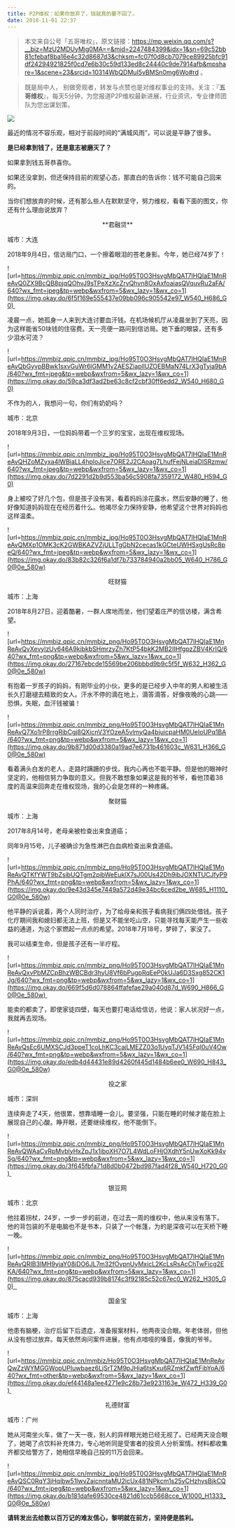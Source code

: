 ```yaml
---
title: P2P维权：如果你放弃了，钱就真的要不回了。
date: 2018-11-01 22:37
---
```


>   本文来自公号「五哥唯权」，原文链接：https://mp.weixin.qq.com/s?__biz=MzU2MDUyMjg0MA==&mid=2247484399&idx=1&sn=69c52bb81cfebaf8ba16e4c32d8687d3&chksm=fc07f0d8cb7079ce89925bfc91df24294921825f0cd7e6b30c59d133ed8c24440c9de7914afb&mpshare=1&scene=23&srcid=10314WbQDMuI5vBMSn0mg6Wo#rd 。

>   既是局中人， 别做旁观者，转发与点赞也是对维权事业的支持。关注：『**五哥维权**』，每天5分钟，为您报道P2P维权最新进展，行业资讯，专业律师团队为您出谋划策。

![](https://mmbiz.qpic.cn/mmbiz/AFAdNxeYPmlvMMPoh8IUHoz4ic5GiamrwApkNCiawKCgsdQicibaWIgOX0cYibUckDVaibOlEfqe31CEaG02OHy1d2pzQ/640?wx_fmt=other&tp=webp&wxfrom=5&wx_lazy=1&wx_co=1)

最近的情况不容乐观，相对于前段时间的“满城风雨”，可以说是平静了很多。

**是已经拿到钱了，还是意志被磨灭了？**

如果拿到钱五哥恭喜你。

如果还没拿到，但还保持目前的观望心态，那直白的告诉你：钱不可能自己回来的。

当你们想放弃的时候，还有那么些人在默默坚守，努力维权，看看下面的图文，你还有什么理由说放弃？

<center>**君融贷**</center>

城市：大连

2018年9月4日，信访局门口，一个擦着眼泪的苍老身影。今年，她已经74岁了！

![url=https://mmbiz.qpic.cn/mmbiz_jpg/Ho95T0O3HsvgMbQAT7lHQIaE1MnReAvQ0ZX9BcQB8pjqQOhvJ9sTPeXzXcZrvQhvn8OxAxfoaiasQVquvRu2aFA/640?wx_fmt=jpeg&tp=webp&wxfrom=5&wx_lazy=1&wx_co=1](https://img.okay.do/6f5f169e555437e09bb096c905542e97_W540_H686_G0)       

凌晨一点，她孤身一人来到大连讨要血汗钱。在机场候机厅从凌晨坐到了天亮，因为这样能省50块钱的住宿费。天一亮便一路问到信访局。她下垂的眼袋，还有多少泪水可流？

![url=https://mmbiz.qpic.cn/mmbiz_jpg/Ho95T0O3HsvgMbQAT7lHQIaE1MnReAvQbGyvpBBwk1sxvGuWr6lGMM1v2AESZiapllUZOEBMaN74LrX3gTyia9bA/640?wx_fmt=jpeg&tp=webp&wxfrom=5&wx_lazy=1&wx_co=1](https://img.okay.do/59ca3df3ad2be63c8cf2cbf30ff6edd2_W540_H680_G0)

不作为的人，我想问一句，你们有奶奶吗？

城市：北京

2018年9月3日，一位妈妈带着一个三岁的宝宝，出现在维权现场。

![url=https://mmbiz.qpic.cn/mmbiz_jpg/Ho95T0O3HsvgMbQAT7lHQIaE1MnReAvQHZoMZyxa4lWBiaLL4hploJice7ORE2J2CAoag7LhufFejNLeiaDlSRzmw/640?wx_fmt=jpeg&tp=webp&wxfrom=5&wx_lazy=1&wx_co=1](https://img.okay.do/7d2291d2b9d553ba56c5908fa7359172_W480_H594_G0)

身上被咬了好几个包，但是孩子没有哭，看着妈妈涂花露水，然后安静的睡了，他好像知道妈妈现在在经历着什么。他竭尽全力保持安静，他希望这个世界对妈妈也这样温柔。

![url=https://mmbiz.qpic.cn/mmbiz_jpg/Ho95T0O3HsvgMbQAT7lHQIaE1MnReAvQMXp1OMK3cK2GWBKAZVZjULLTgGbN2cecas1kGCteUWHSxgUsRc8peQ/640?wx_fmt=jpeg&tp=webp&wxfrom=5&wx_lazy=1&wx_co=1](https://img.okay.do/83b82c326f6a1df7b733784940a2bb05_W640_H786_G0@0e_580w)

<center>旺财猫</center>

城市：上海

2018年8月27日，迎着酷暑，一群人席地而坐，他们望着庄严的信访楼，满含希望。

![url=https://mmbiz.qpic.cn/mmbiz_png/Ho95T0O3HsvgMbQAT7lHQIaE1MnReAvQvXevylzUv646A9kibkbSHmrzyZh7KtP54bkK2MB2IIHfgpzZBV4KrIQ/640?wx_fmt=png&tp=webp&wxfrom=5&wx_lazy=1&wx_co=1](https://img.okay.do/27167ebcde15569be206bbbd9b9c5f5f_W632_H362_G0@0e_580w)

有抱着一岁孩子的妈妈，有刚毕业的小伙，更多的是已经步入中年的男人和被生活长久打磨褪去精致的女人。汗水不停的滴在地上，滴答滴答，好像夜晚的心跳——恐惧，失眠，血汗钱被骗！

![url=https://mmbiz.qpic.cn/mmbiz_png/Ho95T0O3HsvgMbQAT7lHQIaE1MnReAvQ7Xo1rP8rrgRibCgj8QXicnV3YOzeA5vlmyQa4bjuicpaHM0UeIoUPq1BA/640?wx_fmt=png&tp=webp&wxfrom=5&wx_lazy=1&wx_co=1](https://img.okay.do/9b871d00d3380a19ad7e6731b461603c_W631_H366_G0@0e_580w)    

看着满头白发的老人，走路时蹒跚的步伐，我内心再也不能平静。但是他的眼神时坚定的，他相信努力争取的意义。但我不敢想象如果这是我的爷爷，看他顶着38度的高温来回奔走在维权现场，我的心会是怎样的一种疼痛。

<center>聚财猫</center>

城市：上海

2017年8月14号，老母亲被检查出来食道癌；

同年9月15号，儿子被确诊为急性淋巴白血病检查出来食道癌。

![url=https://mmbiz.qpic.cn/mmbiz_png/Ho95T0O3HsvgMbQAT7lHQIaE1MnReAvQTKfYWT9bZsibUQTgm2pibWeEuklX7sJ00Us42Dh9ibJOXNTUCJfyP9PhA/640?wx_fmt=png&tp=webp&wxfrom=5&wx_lazy=1&wx_co=1](https://img.okay.do/9e43d345e7449a572d49e34bc6ced2be_W685_H1110_G0@0e_580w)

他平静的诉说着，两个人同时治疗，为了给母亲和孩子看病我们俩四处借钱。孩子化疗期间我和媳妇都无法上班，但是又不能坐吃山空，只能寻找每天能产生一些收益的通道，为这个家燃起一点点的希望。2018年7月18号，梦碎了，家没了。

我可以结束生命，但是孩子还有一半疗程。

![url=https://mmbiz.qpic.cn/mmbiz_png/Ho95T0O3HsvgMbQAT7lHQIaE1MnReAvQxvPbMZCpBhzWBCBdr3hyU8Vf6bPugpRqEeP0kUJa6D3Sxg852CK1Jg/640?wx_fmt=png&tp=webp&wxfrom=5&wx_lazy=1&wx_co=1](https://img.okay.do/669f5d6d078864ffafefae29a040d87d_W690_H866_G0@0e_580w)   

能卖的都卖了，即使家徒四壁，每天也要打电话给信访，他说：家人状况好一点，我就再去现场。

![url=https://mmbiz.qpic.cn/mmbiz_png/Ho95T0O3HsvgMbQAT7lHQIaE1MnReAvQsEc6UMXSCJd3ppeT1coLhKC3cajLMEZZ03o1UyqTJV145FqI0uV4Ow/640?wx_fmt=png&tp=webp&wxfrom=5&wx_lazy=1&wx_co=1](https://img.okay.do/edb4d44431e89d4260f445d1484b6ee0_W690_H843_G0@0e_580w)

<center>投之家</center>

城市：深圳

连续奔走了4天，他很累，想靠墙睡一会儿。要坚强，只能在睡的时候才能在脸上展现自己的心酸。睁开眼，还要继续维权，他不能倒下。

![url=https://mmbiz.qpic.cn/mmbiz_png/Ho95T0O3HsvgMbQAT7lHQIaE1MnReAvQWAaCvRpMvblyHxZpJ1x1iboXH7O7L4WdLoFHjOXdhY5nUwXoKk94vSg/640?wx_fmt=png&tp=webp&wxfrom=5&wx_lazy=1&wx_co=1](https://img.okay.do/3f645fbfa71d8d0b0472bd987fad4f28_W540_H720_G0)         

<center>银豆网</center>

城市：北京

他拄着拐杖，24岁，一步一步的前进，在过去一周的维权中，他从来没有落下。他的背包装的不是电脑也不是书本，只装了一个帐篷，为的是深夜可以在天桥下睡一晚。

![url=https://mmbiz.qpic.cn/mmbiz_png/Ho95T0O3HsvgMbQAT7lHQIaE1MnReAvQRIB3lMH9yiaY08jDO6JL7m32fOvpnUyMxicL2KcLsRsAcChTwFicg2EKA/640?wx_fmt=png&tp=webp&wxfrom=5&wx_lazy=1&wx_co=1](https://img.okay.do/875cacd939b8174c3f92185c52c67ec0_W262_H305_G0)      

<center>国金宝</center>

城市：上海

他患有脑梗，治疗后留下后遗症，准备报案材料，他两夜没合眼。年老体弱，但他从没有想过放弃。每天依然询问案件进展，他有点喑哑的嗓音，像我的爷爷。

![url=https://mmbiz.qpic.cn/mmbiz/Ho95T0O3HsvgMbQAT7lHQIaE1MnReAvQwZzWYMGGWopUPIuwbaez6LjSrT2M9pJHia6tsKxu6RZmkfZwftFibYoA/640?wx_fmt=other&tp=webp&wxfrom=5&wx_lazy=1&wx_co=1](https://img.okay.do/ef44148a1ee4271e9c28b73e9231163e_W472_H339_G0)       

<center>礼德财富</center>

城市：广州

她从河南坐火车，做了一天一夜，别人的异样眼光她已经无视了。已经两天没合眼了，她喝了点饮料补充体力，专心地听同是受害者的投资人分析案情。材料都收集齐都交给警方了，她相信早晚自己投的11万会回来。

![url=https://mmbiz.qpic.cn/mmbiz_jpg/Ho95T0O3HsvgMbQAT7lHQIaE1MnReAvQSC0RqY3jHqibw51lwvZaicnntaMU2icUx481NPkcm1s25yCHzhysBjkCQ/640?wx_fmt=jpeg&tp=webp&wxfrom=5&wx_lazy=1&wx_co=1](https://img.okay.do/b181dafe69530ce4821d61ccb5668cce_W1000_H1333_G0@0e_580w)

**请转发出去给数以百万记的难友信心，黎明就在前方，坚持便是胜利。**